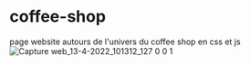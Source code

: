 # coffee-shop
page website autours de l'univers du coffee shop en css et js
![Capture web_13-4-2022_101312_127 0 0 1](https://user-images.githubusercontent.com/75976059/163134311-5b961b65-01fe-4bc0-999d-280d9f794e38.jpeg)
